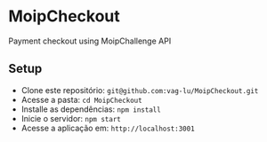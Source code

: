 # MoipCheckout
Payment checkout using MoipChallenge API

## Setup
* Clone este repositório: `git@github.com:vag-lu/MoipCheckout.git`
* Acesse a pasta: `cd MoipCheckout`
* Installe as dependências: `npm install`
* Inicie o servidor: `npm start`
* Acesse a aplicação em: `http://localhost:3001`
